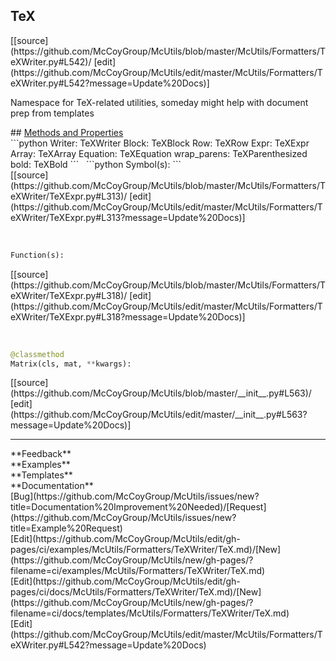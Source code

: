 ## <a id="McUtils.McUtils.Formatters.TeXWriter.TeX">TeX</a> 

<div class="docs-source-link" markdown="1">
[[source](https://github.com/McCoyGroup/McUtils/blob/master/McUtils/Formatters/TeXWriter.py#L542)/
[edit](https://github.com/McCoyGroup/McUtils/edit/master/McUtils/Formatters/TeXWriter.py#L542?message=Update%20Docs)]
</div>

Namespace for TeX-related utilities, someday might help with document prep from templates







<div class="collapsible-section">
 <div class="collapsible-section collapsible-section-header" markdown="1">
## <a class="collapse-link" data-toggle="collapse" href="#methods" markdown="1"> Methods and Properties</a> <a class="float-right" data-toggle="collapse" href="#methods"><i class="fa fa-chevron-down"></i></a>
 </div>
 <div class="collapsible-section collapsible-section-body collapse show" id="methods" markdown="1">
 ```python
Writer: TeXWriter
Block: TeXBlock
Row: TeXRow
Expr: TeXExpr
Array: TeXArray
Equation: TeXEquation
wrap_parens: TeXParenthesized
bold: TeXBold
```
<a id="McUtils.McUtils.Formatters.TeXWriter.TeXExpr.name" class="docs-object-method">&nbsp;</a> 
```python
Symbol(s): 
```
<div class="docs-source-link" markdown="1">
[[source](https://github.com/McCoyGroup/McUtils/blob/master/McUtils/Formatters/TeXWriter/TeXExpr.py#L313)/
[edit](https://github.com/McCoyGroup/McUtils/edit/master/McUtils/Formatters/TeXWriter/TeXExpr.py#L313?message=Update%20Docs)]
</div>


<a id="McUtils.McUtils.Formatters.TeXWriter.TeXExpr.symbol" class="docs-object-method">&nbsp;</a> 
```python
Function(s): 
```
<div class="docs-source-link" markdown="1">
[[source](https://github.com/McCoyGroup/McUtils/blob/master/McUtils/Formatters/TeXWriter/TeXExpr.py#L318)/
[edit](https://github.com/McCoyGroup/McUtils/edit/master/McUtils/Formatters/TeXWriter/TeXExpr.py#L318?message=Update%20Docs)]
</div>


<a id="McUtils.McUtils.Formatters.TeXWriter.TeX.Matrix" class="docs-object-method">&nbsp;</a> 
```python
@classmethod
Matrix(cls, mat, **kwargs): 
```
<div class="docs-source-link" markdown="1">
[[source](https://github.com/McCoyGroup/McUtils/blob/master/__init__.py#L563)/
[edit](https://github.com/McCoyGroup/McUtils/edit/master/__init__.py#L563?message=Update%20Docs)]
</div>
 </div>
</div>












---


<div markdown="1" class="text-secondary">
<div class="container">
  <div class="row">
   <div class="col" markdown="1">
**Feedback**   
</div>
   <div class="col" markdown="1">
**Examples**   
</div>
   <div class="col" markdown="1">
**Templates**   
</div>
   <div class="col" markdown="1">
**Documentation**   
</div>
   <div class="col" markdown="1">
   
</div>
   <div class="col" markdown="1">
   
</div>
   <div class="col" markdown="1">
   
</div>
</div>
  <div class="row">
   <div class="col" markdown="1">
[Bug](https://github.com/McCoyGroup/McUtils/issues/new?title=Documentation%20Improvement%20Needed)/[Request](https://github.com/McCoyGroup/McUtils/issues/new?title=Example%20Request)   
</div>
   <div class="col" markdown="1">
[Edit](https://github.com/McCoyGroup/McUtils/edit/gh-pages/ci/examples/McUtils/Formatters/TeXWriter/TeX.md)/[New](https://github.com/McCoyGroup/McUtils/new/gh-pages/?filename=ci/examples/McUtils/Formatters/TeXWriter/TeX.md)   
</div>
   <div class="col" markdown="1">
[Edit](https://github.com/McCoyGroup/McUtils/edit/gh-pages/ci/docs/McUtils/Formatters/TeXWriter/TeX.md)/[New](https://github.com/McCoyGroup/McUtils/new/gh-pages/?filename=ci/docs/templates/McUtils/Formatters/TeXWriter/TeX.md)   
</div>
   <div class="col" markdown="1">
[Edit](https://github.com/McCoyGroup/McUtils/edit/master/McUtils/Formatters/TeXWriter.py#L542?message=Update%20Docs)   
</div>
   <div class="col" markdown="1">
   
</div>
   <div class="col" markdown="1">
   
</div>
   <div class="col" markdown="1">
   
</div>
</div>
</div>
</div>